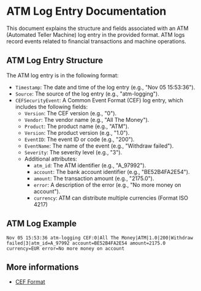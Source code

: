 # ATM Log Entry Documentation

This document explains the structure and fields associated with an ATM (Automated Teller Machine) log entry in the provided format. ATM logs record events related to financial transactions and machine operations.

## ATM Log Entry Structure

The ATM log entry is in the following format:

- `Timestamp`: The date and time of the log entry (e.g., "Nov 05 15:53:36").
- `Source`: The source of the log entry (e.g., "atm-logging").
- `CEFSecurityEvent`: A Common Event Format (CEF) log entry, which includes the following fields:
  - `Version`: The CEF version (e.g., "0").
  - `Vendor`: The vendor name (e.g., "All The Money").
  - `Product`: The product name (e.g., "ATM").
  - `Version`: The product version (e.g., "1.0").
  - `EventID`: The event ID or code (e.g., "200").
  - `EventName`: The name of the event (e.g., "Withdraw failed").
  - `Severity`: The severity level (e.g., "3").
  - Additional attributes:
    - `atm_id`: The ATM identifier (e.g., "A_97992").
    - `account`: The bank account identifier (e.g., "BE52B4FA2E54").
    - `amount`: The transaction amount (e.g., "2175.0").
    - `error`: A description of the error (e.g., "No more money on account").
    - `currency`: ATM can distribute multiple currencies (Format ISO 4217)

## ATM Log Example

`Nov 05 15:53:36 atm-logging CEF:0|All The Money|ATM|1.0|200|Withdraw failed|3|atm_id=A_97992 account=BE52B4FA2E54 amount=2175.0 currency=EUR error=No more money on account`

## More informations

- [CEF Format](https://raffy.ch/blog/wp-content/uploads/2007/06/CEF.pdf)
